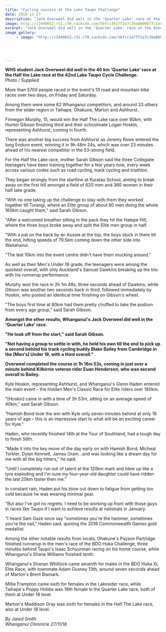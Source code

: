 ```yaml
---
title: "Cycling success at the Lake Taupo Challenge"
date: 2018-11-27
description: "Jack Overweel did well in the 'Quarter Lake' race at the 42nd Lake Taupo Cycle Challenge..."
image: http://c1940652.r52.cf0.rackcdn.com/5bfcc361ff2a7c39a8000d77/Jack-O-Taupo-race-320-Nov-2018.jpg
excerpt: "Jack Overweel did well in the 'Quarter Lake' race at the 42nd Lake Taupo Cycle Challenge."
image_gallery:
     - image: "http://c1940652.r52.cf0.rackcdn.com/5bfcc2a7ff2a7c39a8000d75/Jack-O-Taupo-race-Nov-2018-number.jpg"
    
    
    
    
---
```


<p><strong>WHS student Jack Overweel did well in the 40 km 'Quarter Lake' race at the Half the Lake race at the 42nd Lake Taupo Cycle Challenge.<br /></strong><em>Photo / Supplied</em></p>
<p class="element element-paragraph">More than 5700 people raced in the event's 13 road and mountain bike races over two days, on Friday and Saturday.</p>
<p class="element element-paragraph">Among them were some 62 Whanganui competitors, and around 33 others from the wider region in Taihape, Ohakune, Marton and Ashhurst.</p>
<p class="element element-paragraph">Finnegan Murphy, 15, would win the Half The Lake race over 80km, with Hunter Gibson finishing third and their schoolmate Logan Hoskin, representing Ashhurst, coming in fourth.</p>
<p class="element element-paragraph">There was another big success from Ashhurst as Jeremy Rowe entered the long Enduro event, winning it in 9h 48m 24s, which was over 23 minutes ahead of his nearest competitor in the 53-strong field.</p>
<p class="element element-paragraph">For the Half the Lake race, mother Sarah Gibson said the three Collegiate teenagers have been training together for a few years now, every week across various codes such as road cycling, track cycling and triathlon.</p>
<p class="element element-paragraph">They began strongly from the startline at Kuratau School, aiming to break away on the first hill amongst a field of 620 men and 360 women in their half lake grade.</p>
<p class="element element-paragraph">"With no one taking up the challenge to stay with them they worked together till Turangi, where an Elite group of about 60 men doing the whole 160km caught them," said Sarah Gibson.</p>
<p class="element element-paragraph">"After a welcomed breather sitting in the pack they hit the Hatepe Hill, where the three boys broke away and split the Elite men group in half.</p>
<p class="element element-paragraph">"With a pat on the back by an Aussie at the top, the boys stuck in there till the end, hitting speeds of 79.5km coming down the other side into Waitahanui.</p>
<p class="element element-paragraph">"The last 10km into the event centre didn't have them mucking around."</p>
<p class="element element-paragraph">As well as their Men's Under 18 grade, the teenagers were among the quickest overall, with only Auckland's Samuel Dawkins breaking up the trio with his runnerup performance.</p>
<p class="element element-paragraph">Murphy won the race in 2h 1m 48s, three seconds ahead of Dawkins, while Gibson was another two seconds back in third, followed immediately by Hoskin, who posted an identical time finishing on Gibson's wheel.</p>
<p class="element element-paragraph">"The boys first time at 80km had them pretty chuffed to take the podium from every age group," said Sarah Gibson.</p>
<p class="element element-paragraph"><strong>Amongst the other results, Whanganui's Jack Overweel did well in the 'Quarter Lake' race.</strong></p>
<p class="element element-paragraph"><strong>"He took off from the start," said Sarah Gibson.</strong></p>
<p class="element element-paragraph"><strong>"Not having a group to settle in with, he held his own till the end to pick up a second behind his track cycling buddy Blake Bailey from Cambridge in the [Men's] Under 18, with a third overall."</strong></p>
<p class="element element-paragraph"><strong>Overweel completed the course in 1h 16m 53s, coming in just over a minute behind Kilbirnie veteran rider Euan Henderson, who was second overall to Bailey.</strong></p>
<p class="element element-paragraph">Kyle Hoskin, representing Ashhurst, and Whanganui's Glenn Haden entered the main event &ndash; the Holden Men's Classic Race for Elite riders over 160km.</p>
<p class="element element-paragraph">"[Hoskin] came in with a time of 3h 53m, sitting on an average speed of 40km," said Sarah Gibson.</p>
<p class="element element-paragraph">"Hamish Bond took the win with Kyle only seven minutes behind at only 16 years of age &ndash; this is an impressive start to what will be an exciting career for Kyle."</p>
<p class="element element-paragraph">Haden, who recently finished 14th at the Tour of Southland, had a tough day to finish 56th.</p>
<p class="element element-paragraph">"Made it into the key move of the day early on with Hamish Bond, Micheal Torkler, Dylan Kennett, James Oram...and was looking like a dream day for me with all the big hitters," he said.</p>
<p class="element element-paragraph">"Until I completely run out of talent at the 120km mark and blew up like a tyre exploding and I'm sure my four-year-old daughter could have ridden the last 20km faster then me."</p>
<p class="element element-paragraph">In constant rain, Haden put his blow out down to fatigue from getting too cold because he was wearing minimal gear.</p>
<p class="element element-paragraph">"But also I've got no regrets, I need to be working up front with those guys in races like Taupo if I want to achieve results at nationals in January.</p>
<p class="element element-paragraph">"I heard Sam Gaze once say "sometimes you're the hammer, sometimes you're the nail," Haden said, quoting the 2018 Commonwealth Games gold medallist.</p>
<p class="element element-paragraph">Among the other notable results from locals, Ohakune's Payson Partridge finished runnerup in the men's race of the BDO Huka Challenge, three minutes behind Taupo's Isaac Schuurman racing on his home course, while Whanganui's Shane Williams finished tenth.</p>
<p class="element element-paragraph">Whanganui's Shanan Whitlock came seventh for males in the BDO Huka XL Elite Race, with townmate Adam Gosney 13th, around seven seconds ahead of Marton's Brent Bismark.</p>
<p class="element element-paragraph">Millie Frampton came sixth for females in the Lakesider race, while Taihape's Poppy Hobbs was 18th female in the Quarter Lake race, both of them at Under 18 level.</p>
<p class="element element-paragraph">Marton's Maddison Gray was sixth for females in the Half The Lake race, also at Under 18 level.</p>
<p class="element element-paragraph"><em>By Jared Smith</em><br /><em>Whanganui Chronicle 27/11/18</em></p>

